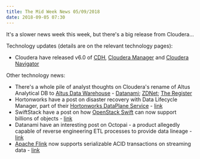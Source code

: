 ```yaml
---
title: The Mid Week News 05/09/2018
date: 2018-09-05 07:30
---
```

It's a slower news week this week, but there's a big release from Cloudera...
<!--more-->

Technology updates (details are on the relevant technology pages):

* Cloudera have released v6.0 of [CDH](/technologies/cloudera-cdh/), [Cloudera Manager](/technologies/cloudera-manager/) and [Cloudera Navigator](/technologies/cloudera-navigator/)

Other technology news:

* There's a whole pile of analyst thoughts on Cloudera's rename of Altus Analytical DB to [Altus Data Warehouse](/technologies/cloudera-altus/data-warehouse/) - [Datanami](https://www.datanami.com/2018/08/28/cloudera-pivots-from-zoo-animals-to-data-warehousing/); [ZDNet](https://www.zdnet.com/article/clouderas-a-data-warehouse-player-now/); [The Register](https://www.theregister.co.uk/2018/08/29/cloudera_launches_data_warehouse_as_a_service/)
* Hortonworks have a post on disaster recovery with Data Lifecycle Manager, part of their [Hortonworks DataPlane Service](/technologies/hortonworks-dataplane-service/) - [link](https://hortonworks.com/blog/painless-disaster-recovery-using-hortonworks-data-lifecycle-manager/)
* SwiftStack have a post on how [OpenStack Swift](/technologies/openstack-swift/) can now support billions of objects - [link](https://www.swiftstack.com/blog/2018/08/30/billions-and-billions-of-objects/)
* Datanami have an interesting post on Octopai - a product allegedly capable of reverse engineering ETL processes to provide data lineage - [link](https://www.datanami.com/2018/08/31/reverse-engineering-etl-jobs-for-fun-and-profit/)
* [Apache Flink](/techologies/apache-flink/) now supports serializable ACID transactions on streaming data - [link](https://data-artisans.com/blog/serializable-acid-transactions-on-streaming-data)